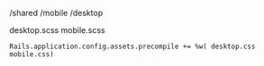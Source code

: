 
/shared
/mobile
/desktop

desktop.scss
mobile.scss


`Rails.application.config.assets.precompile += %w( desktop.css mobile.css)`